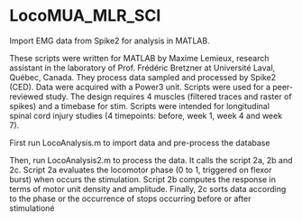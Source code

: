# LocoMUA_MLR_SCI
Import EMG data from Spike2 for analysis in MATLAB.

These scripts were written for MATLAB by Maxime Lemieux, research assistant in the laboratory of Prof. Frédéric Bretzner at Université Laval, Québec, Canada. They process data sampled and processed by Spike2 (CED). Data were acquired with a Power3 unit. Scripts were used for a peer-reviewed study. The design requires 4 muscles (filtered traces and raster of spikes) and a timebase for stim. Scripts were intended for longitudinal spinal cord injury studies (4 timepoints: before, week 1, week 4 and week 7).

First run LocoAnalysis.m to import data and pre-process the database

Then, run LocoAnalysis2.m to process the data. It calls the script 2a, 2b and 2c. Script 2a evaluates the locomotor phase (0 to 1, triggered on flexor burst) when occurs the stimulation. Script 2b computes the response in terms of motor unit density and amplitude. Finally, 2c sorts data according to the phase or the occurrence of stops occurring before or after stimulationé
